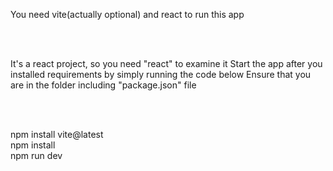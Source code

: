 You need vite(actually optional) and react to run this app

<br><br>

It's a react project, so you need "react" to examine it
Start the app after you installed requirements by simply running the code below
Ensure that you are in the folder including "package.json" file

<br><br>

npm install vite@latest <br>
npm install <br>
npm run dev 
